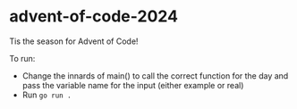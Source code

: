 # advent-of-code-2024

Tis the season for Advent of Code!

To run:

* Change the innards of main() to call the correct function for the day and pass the variable name for the input (either example or real)
* Run `go run .`
